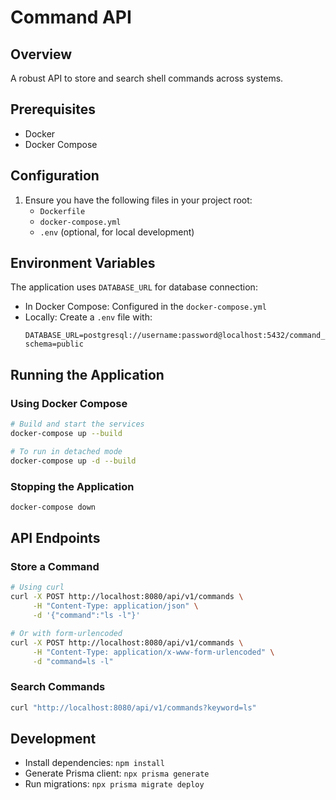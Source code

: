 # Command API

## Overview
A robust API to store and search shell commands across systems.

## Prerequisites
- Docker
- Docker Compose

## Configuration
1. Ensure you have the following files in your project root:
   - `Dockerfile`
   - `docker-compose.yml`
   - `.env` (optional, for local development)

## Environment Variables
The application uses `DATABASE_URL` for database connection:
- In Docker Compose: Configured in the `docker-compose.yml`
- Locally: Create a `.env` file with:
  ```
  DATABASE_URL=postgresql://username:password@localhost:5432/command_db?schema=public
  ```

## Running the Application

### Using Docker Compose
```bash
# Build and start the services
docker-compose up --build

# To run in detached mode
docker-compose up -d --build
```

### Stopping the Application
```bash
docker-compose down
```

## API Endpoints

### Store a Command
```bash
# Using curl
curl -X POST http://localhost:8080/api/v1/commands \
     -H "Content-Type: application/json" \
     -d '{"command":"ls -l"}'

# Or with form-urlencoded
curl -X POST http://localhost:8080/api/v1/commands \
     -H "Content-Type: application/x-www-form-urlencoded" \
     -d "command=ls -l"
```

### Search Commands
```bash
curl "http://localhost:8080/api/v1/commands?keyword=ls"
```

## Development
- Install dependencies: `npm install`
- Generate Prisma client: `npx prisma generate`
- Run migrations: `npx prisma migrate deploy`